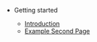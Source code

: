 <!-- markdownlint-disable first-line-h1 -->

- Getting started

  - [Introduction](README)
  - [Example Second Page](second-page)
